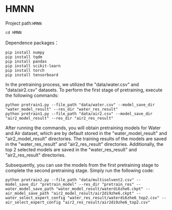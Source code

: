 # HMNN

Project path:`HMNN`
```shell
cd HMNN
```
Dependence packages：
```shell
pip install numpy
pip install tqdm
pip install pandas
pip install scikit-learn
pip install torch
pip install tensorboard
```
In the pretraining process, we utilized the "data/water.csv" and "data/air2.csv" datasets. To perform the first stage of pretraining, execute the following commands:
```shell
python pretrain1.py --file_path "data/water.csv" --model_save_dir "water_model_result" --res_dir "water_res_result"
python pretrain1.py --file_path "data/air2.csv" --model_save_dir "air2_model_result" --res_dir "air2_res_result"
```
After running the commands, you will obtain pretraining models for Water and Air dataset, which are by default stored in the "water_model_result" and "air2_model_result" directories. The training results of the models are saved in the "water_res_result" and "air2_res_result" directories. Additionally, the top 2 selected models are saved in the "water_res_result" and "air2_res_result" directories.

Subsequently, you can use the models from the first pretraining stage to complete the second pretraining stage. Simply run the following code:

```shell
python pretrain2.py --file_path "data/multisolvent2.csv" --model_save_dir "pretrain_model" --res_dir "pretrain_res" --water_model_save_path "water_model_result/waterdi6zhe6.ckpt" --air_model_save_path "air2_model_result/air2di9zhe6.ckpt" --water_select_expert_config "water_res_result/waterdi6zhe6_top2.csv" --air_select_expert_config "air2_res_result/air2di9zhe6_top2.csv"
```
